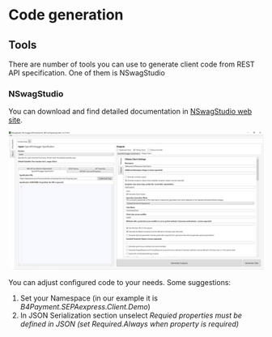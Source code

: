 # Code generation

## Tools

There are number of tools you can use to generate client code from REST API specification. One of them is NSwagStudio

### NSwagStudio

You can download and find detailed documentation in [NSwagStudio web site](https://github.com/RicoSuter/NSwag/wiki/NSwagStudio).

![NSwagStudio](Images/NSwagStudio.png)

You can adjust configured code to your needs. Some suggestions:

1. Set your Namespace (in our example it is *B4Payment.SEPAexpress.Client.Demo*)
1. In JSON Serialization section unselect *Requied properties must be defined in JSON (set Required.Always when property is required)*